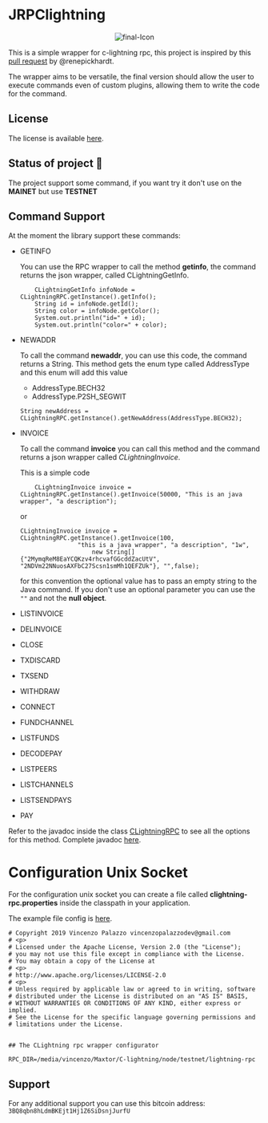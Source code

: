 # JRPClightning

<p align="center">
    <img src="https://i.ibb.co/tKG2Kkq/final-Icon.png" alt="final-Icon" border="0">
</p>

This is a simple wrapper for c-lightning rpc, this project is inspired by this 
[pull request](https://github.com/ElementsProject/lightning/pull/2223) by @renepickhardt.

The wrapper aims to be versatile, the final version should allow the user to execute commands even of custom plugins, allowing them to write the code for the command.

## License
The license is available [here](https://www.apache.org/licenses/LICENSE-2.0). 

## Status of project :construction:
The project support some command, if you want try it don't use on the **MAINET** but use **TESTNET**

## Command Support

At the moment the library support these commands:

- GETINFO

    You can use the RPC wrapper to call the method **getinfo**, the command returns the 
    json wrapper, called CLightningGetInfo.
    
    ```
        CLightningGetInfo infoNode = CLightningRPC.getInstance().getInfo();
        String id = infoNode.getId();
        String color = infoNode.getColor();
        System.out.println("id=" + id);
        System.out.println("color=" + color);
    ```
    
- NEWADDR

    To call the command **newaddr**, you can use this code, the command returns a String.
    This method gets the enum type called AddressType and this enum will add this value
    - AddressType.BECH32
    - AddressType.P2SH_SEGWIT
    
    ```
    String newAddress = CLightningRPC.getInstance().getNewAddress(AddressType.BECH32);
    ```
- INVOICE

    To call the command **invoice** you can call this method and the command returns
    a json wrapper called _CLightningInvoice_.
    
    This is a simple code
    
    ```
        CLightningInvoice invoice = CLightningRPC.getInstance().getInvoice(50000, "This is an java wrapper", "a description");
    ```
    or 
    
    ```
    CLightningInvoice invoice = CLightningRPC.getInstance().getInvoice(100,
                    "this is a java wrapper", "a description", "1w",
                        new String[]{"2MymqReM8EaYCQKzv4rhcvafGGcddZacUtV", "2NDVm22NNuosAXFbC27Scsn1smMh1QEFZUk"}, "",false);  
    ```
  for this convention the optional value has to pass an empty string to the Java command.
  If you don't use an optional parameter you can use the `""` and not the **null object**.
- LISTINVOICE
- DELINVOICE
- CLOSE
- TXDISCARD
- TXSEND
- WITHDRAW
- CONNECT
- FUNDCHANNEL
- LISTFUNDS
- DECODEPAY
- LISTPEERS
- LISTCHANNELS
- LISTSENDPAYS
- PAY

Refer to the javadoc inside the class [CLightningRPC](https://vincenzopalazzo.github.io/JRPClightning/jrpc/clightning/CLightningRPC.html) to see all the options for this method.
Complete javadoc [here](https://vincenzopalazzo.github.io/JRPClightning/).

# Configuration Unix Socket
For the configuration unix socket you can create a file called **clightning-rpc.properties** inside the classpath in your application.

The example file config is [here](https://github.com/vincenzopalazzo/JRPClightning/blob/master/src/main/resources/clightning-rpc.properties).

```
# Copyright 2019 Vincenzo Palazzo vincenzopalazzodev@gmail.com
# <p>
# Licensed under the Apache License, Version 2.0 (the "License");
# you may not use this file except in compliance with the License.
# You may obtain a copy of the License at
# <p>
# http://www.apache.org/licenses/LICENSE-2.0
# <p>
# Unless required by applicable law or agreed to in writing, software
# distributed under the License is distributed on an "AS IS" BASIS,
# WITHOUT WARRANTIES OR CONDITIONS OF ANY KIND, either express or implied.
# See the License for the specific language governing permissions and
# limitations under the License.


## The CLightning rpc wrapper configurator

RPC_DIR=/media/vincenzo/Maxtor/C-lightning/node/testnet/lightning-rpc
```


## Support
For any additional support you can use this bitcoin address: `3BQ8qbn8hLdmBKEjt1Hj1Z6SiDsnjJurfU`
